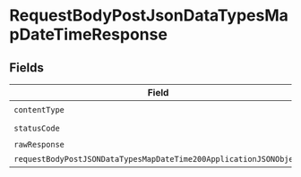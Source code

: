 # RequestBodyPostJsonDataTypesMapDateTimeResponse


## Fields

| Field                                                                                                                                             | Type                                                                                                                                              | Required                                                                                                                                          | Description                                                                                                                                       |
| ------------------------------------------------------------------------------------------------------------------------------------------------- | ------------------------------------------------------------------------------------------------------------------------------------------------- | ------------------------------------------------------------------------------------------------------------------------------------------------- | ------------------------------------------------------------------------------------------------------------------------------------------------- |
| `contentType`                                                                                                                                     | *string*                                                                                                                                          | :heavy_check_mark:                                                                                                                                | N/A                                                                                                                                               |
| `statusCode`                                                                                                                                      | *number*                                                                                                                                          | :heavy_check_mark:                                                                                                                                | N/A                                                                                                                                               |
| `rawResponse`                                                                                                                                     | [AxiosResponse>](https://axios-http.com/docs/res_schema)                                                                                          | :heavy_minus_sign:                                                                                                                                | N/A                                                                                                                                               |
| `requestBodyPostJSONDataTypesMapDateTime200ApplicationJSONObject`                                                                                 | [RequestBodyPostJSONDataTypesMapDateTime200ApplicationJSON](../../models/operations/requestbodypostjsondatatypesmapdatetime200applicationjson.md) | :heavy_minus_sign:                                                                                                                                | OK                                                                                                                                                |
